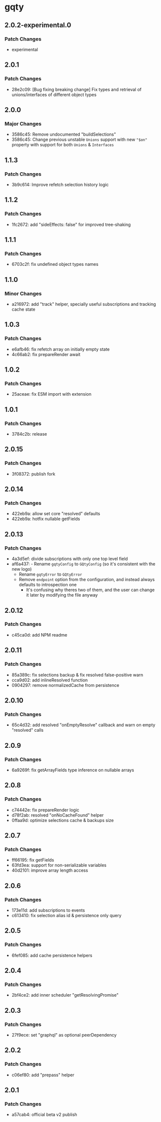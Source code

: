 # gqty

## 2.0.2-experimental.0

### Patch Changes

- experimental

## 2.0.1

### Patch Changes

- 28e2c09: [Bug fixing breaking change] Fix types and retrieval of unions/interfaces of different object types

## 2.0.0

### Major Changes

- 3586c45: Remove undocumented "buildSelections"
- 3586c45: Change previous unstable `Unions` support with new `"$on"` property with support for both `Unions` & `Interfaces`

## 1.1.3

### Patch Changes

- 3b9c614: Improve refetch selection history logic

## 1.1.2

### Patch Changes

- 1fc2672: add "sideEffects: false" for improved tree-shaking

## 1.1.1

### Patch Changes

- 6703c2f: fix undefined object types names

## 1.1.0

### Minor Changes

- a216972: add "track" helper, specially useful subscriptions and tracking cache state

## 1.0.3

### Patch Changes

- e6afb46: fix refetch array on initially empty state
- 4c66ab2: fix prepareRender await

## 1.0.2

### Patch Changes

- 25aceae: fix ESM import with extension

## 1.0.1

### Patch Changes

- 3784c2b: release

## 2.0.15

### Patch Changes

- 3f08372: publish fork

## 2.0.14

### Patch Changes

- 422eb9a: allow set core "resolved" defaults
- 422eb9a: hotfix nullable getFields

## 2.0.13

### Patch Changes

- 4a3d5ef: divide subscriptions with only one top level field
- af6a437: - Rename `gqtyConfig` to `GQtyConfig` (so it's consistent with the new logo)
  - Rename `gqtyError` to `GQtyError`
  - Remove `endpoint` option from the configuration, and instead always defaults to introspection one
    - It's confusing why theres two of them, and the user can change it later by modifying the file anyway

## 2.0.12

### Patch Changes

- c45ca0d: add NPM readme

## 2.0.11

### Patch Changes

- 85a389c: fix selections backup & fix resolved false-positive warn
- cca9d02: add inlineResolved function
- 0904297: remove normalizedCache from persistence

## 2.0.10

### Patch Changes

- 65c4d32: add resolved "onEmptyResolve" callback and warn on empty "resolved" calls

## 2.0.9

### Patch Changes

- 6a9269f: fix getArrayFields type inference on nullable arrays

## 2.0.8

### Patch Changes

- c74442e: fix prepareRender logic
- d78f2ab: resolved "onNoCacheFound" helper
- 0ffaa9d: optimize selections cache & backups size

## 2.0.7

### Patch Changes

- ff66195: fix getFields
- 63fd3ea: support for non-serializable variables
- 40d2101: improve array length access

## 2.0.6

### Patch Changes

- 173e11d: add subscriptions to events
- c613410: fix selection alias id & persistence only query

## 2.0.5

### Patch Changes

- 6fef085: add cache persistence helpers

## 2.0.4

### Patch Changes

- 2bf4ce2: add inner scheduler "getResolvingPromise"

## 2.0.3

### Patch Changes

- 27f9ece: set "graphql" as optional peerDependency

## 2.0.2

### Patch Changes

- c06ef80: add "prepass" helper

## 2.0.1

### Patch Changes

- a57cab4: official beta v2 publish
